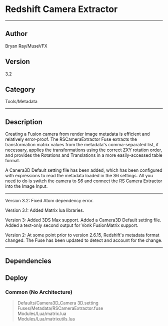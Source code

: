 # Redshift Camera Extractor
___

## Author
Bryan Ray/MuseVFX

## Version
3.2

## Category
Tools/Metadata

___

## Description
<p>Creating a Fusion camera from render image metadata is efficient and relatively error-proof. The RSCameraExtractor Fuse extracts the transformation matrix values from the metadata's comma-separated list, if necessary, applies the transformations using the correct ZXY rotation order, and provides the Rotations and Translations in a more easily-accessed table format.</p>
<p>A Canera3D Default setting file has been added, which has been configured with expressions to read the metadata loaded in the S6 settings. All you need to do is switch the camera to S6 and connect the RS Camera Extractor into the Image Input.

<hr>

<p>Version 3.2: Fixed Atom dependency error.	
<p>Version 3.1: Added Matrix lua libraries.
<p>Version 3: Added 3DS Max support. Added a Camera3D Default setting file. Added a text-only second output for Vonk FusionMatrix support.
<p>Version 2: At some point prior to version 2.6.15, Redshift's metadata format changed. The Fuse has been updated to detect and account for the change.</p>



___

## Dependencies

## Deploy

### Common (No Architecture)

> Defaults/Camera3D_Camera 3D.setting  
> Fuses/Metadata/RSCameraExtractor.fuse  
> Modules/Lua/matrix.lua  
> Modules/Lua/matrixutils.lua  
